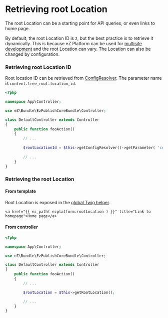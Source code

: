 # Retrieving root Location

The root Location can be a starting point for API queries, or even links to home page.

By default, the root Location ID is `2`, but the best practice is to retrieve it dynamically.
This is because eZ Platform can be used for [multisite development](multisite.md) and the root Location can vary.
The Location can also be changed by configuration.

### Retrieving root Location ID

Root location ID can be retrieved from [ConfigResolver](config_dynamic.md#configresolver).
The parameter name is `content.tree_root.location_id`.

``` php
<?php

namespace App\Controller;

use eZ\Bundle\EzPublishCoreBundle\Controller;

class DefaultController extends Controller
{
    public function fooAction()
    {
        // ...
 
        $rootLocationId = $this->getConfigResolver()->getParameter( 'content.tree_root.location_id' );
 
        // ...
    }
}
```

### Retrieving the root Location

#### From template

Root Location is exposed in the [global Twig helper](content_rendering.md#twig-helper).

``` html+twig
<a href="{{ ez_path( ezplatform.rootLocation ) }}" title="Link to homepage">Home page</a>
```

#### From controller

``` php
<?php

namespace App\Controller;

use eZ\Bundle\EzPublishCoreBundle\Controller;

class DefaultController extends Controller
{
    public function fooAction()
    {
        // ...

        $rootLocation = $this->getRootLocation();

        // ...
    }
}
```
